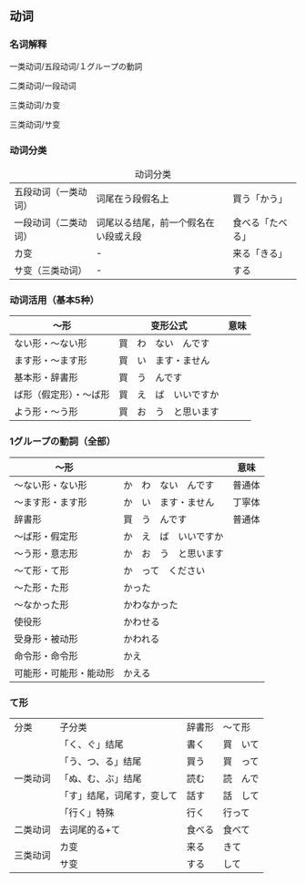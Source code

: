 ## 动词

### 名词解释

一类动词/五段动词/１グループの<ruby><span>動詞</span><rt data-rt="どうし"></rt></ruby>

二类动词/一段动词

三类动词/カ变

三类动词/サ变

### 动词分类

<table>
  <thead>
    <td colspan=3 align="center">动词分类</td>
  </thead>
  <tr>
    <td>五段动词（一类动词）</td>
    <td>词尾在う段假名上</td>
    <td>買う「かう」</td>
  </tr>
  <tr>
    <td>一段动词（二类动词）</td>
    <td>词尾以る结尾，前一个假名在い段或え段</td>
    <td>食べる「たべる」</td>
  </tr>
  <tr>
    <td>カ变</td>
    <td>-</td>
    <td>来る「きる」</td>
  </tr>
  <tr>
    <td>サ变（三类动词）</td>
    <td>-</td>
    <td>する</td>
  </tr>
</table>

### 动词活用（基本5种）

| ～形                   | 变形公式                                                     | <ruby><span>意味</span><rt data-rt="いみ"></rt></ruby> |
| ---------------------- | ------------------------------------------------------------ | ------------------------------------------------------ |
| ない形・〜ない形       | 買　わ　ない　んです                                         |                                                        |
| ます形・〜ます形       | 買　い　ます・ません                                         |                                                        |
| 基本形・辞書形         | <ruby><span>買　う</span><rt data-rt="かう"></rt></ruby>　んです |                                                        |
| ば形（假定形）・〜ば形 | 買　え　ば　いいですか                                       |                                                        |
| よう形・〜う形         | 買　お　う　と<ruby><span>思い</span><rt data-rt="おもい"></rt></ruby>ます |                                                        |

### 1グループの動詞（<ruby><span>全部</span><rt data-rt="ぜんぶ"></rt></ruby>）

| 〜<ruby><span>形</span><rt data-rt="けい"></rt></ruby> |                                                              | <ruby><span>意味</span><rt data-rt="いみ"></rt></ruby>       |
| ------------------------------------------------------ | ------------------------------------------------------------ | ------------------------------------------------------------ |
| 〜ない形・ない形                                       | か　わ　ない　んです                                         | <ruby><span>普通体</span><rt data-rt="ふつうたい"></rt></ruby> |
| 〜ます形・ます形                                       | か　い　ます・ません                                         | <ruby><span>丁寧体</span><rt data-rt="ていねいたい"></rt></ruby> |
| 辞書形                                                 | <ruby><span>買　う</span><rt data-rt="かう"></rt></ruby>　んです | <ruby><span>普通体</span><rt data-rt="ふつうたい"></rt></ruby> |
| 〜ば形・假定形                                         | か　え　ば　いいですか                                       |                                                              |
| 〜う形・意志形                                         | か　お　う　と<ruby><span>思い</span><rt data-rt="おもい"></rt></ruby>ます |                                                              |
| 〜て形・て形                                           | か　って　ください                                           |                                                              |
| 〜た形・た形                                           | かった                                                       |                                                              |
| 〜なかった形                                           | かわなかった                                                 |                                                              |
| 使役形                                                 | かわせる                                                     |                                                              |
| 受身形・被动形                                         | かわれる                                                     |                                                              |
| 命令形・命令形                                         | かえ                                                         |                                                              |
| 可能形・可能形・能动形                                 | かえる                                                       |                                                              |

### て形

<table>
  <tr>
    <td>分类</td>
    <td>子分类</td>
    <td>辞書形</td>
    <td>〜て形</td>
  </tr>
  <tr>
    <td rowspan=5>一类动词</td>
    <td>「く、ぐ」结尾</td>
    <td><ruby><span>書く</span><rt data-rt="かく"></rt></ruby></td>
    <td>買　いて</td>
  </tr>
  <tr>
    <td>「う、つ、る」结尾</td>
    <td><ruby><span>買う</span><rt data-rt="かう"></rt></ruby></td>
    <td>買　って</td>
  </tr>
  <tr>
    <td>「ぬ、む、ぶ」结尾</td>
    <td><ruby><span>読む</span><rt data-rt="よむ"></rt></ruby></td>
    <td>読　んで</td>
  </tr>
  <tr>
    <td>「す」结尾，词尾す，变して</td>
    <td><ruby><span>話す</span><rt data-rt="はなす"></rt></ruby></td>
    <td>話　して</td>
  </tr>
  <tr>
    <td>「行く」特殊</td>
    <td><ruby><span>行く</span><rt data-rt="いく"></rt></ruby></td>
    <td>行って</td>
  </tr>
  <tr>
    <td>二类动词</td>
    <td>去词尾的る+て</td>
    <td><ruby><span>食べる</span><rt data-rt="たべる"></rt></ruby></td>
    <td>食べて</td>
  </tr>
  <tr>
    <td rowspan=2>三类动词</td>
    <td>カ变</td>
    <td><ruby><span>来る</span><rt data-rt="きる"></rt></ruby></td>
    <td>きて</td>
  </tr>
  <tr>
    <td>サ变</td>
    <td>する</td>
    <td>して</td>
  </tr>
</table>

